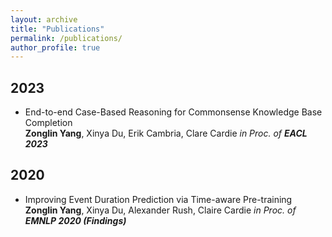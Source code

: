 ```yaml
---
layout: archive
title: "Publications"
permalink: /publications/
author_profile: true
---
```



## 2023
* End-to-end Case-Based Reasoning for Commonsense Knowledge Base Completion  
  **Zonglin Yang**, Xinya Du, Erik Cambria, Clare Cardie
  *in Proc. of **EACL 2023***  

  
## 2020
* Improving Event Duration Prediction via Time-aware Pre-training
  **Zonglin Yang**, Xinya Du, Alexander Rush, Claire Cardie
  *in Proc. of **EMNLP 2020 (Findings)***
